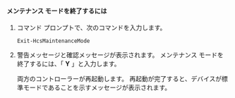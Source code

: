 <!--author=SharS last changed: 9/17/15-->

#### <a name="to-exit-maintenance-mode"></a>メンテナンス モードを終了するには
1. コマンド プロンプトで、次のコマンドを入力します。
   
     `Exit-HcsMaintenanceMode`
2. 警告メッセージと確認メッセージが表示されます。 メンテナンス モードを終了するには、「 **Y** 」と入力します。
   
    両方のコントローラーが再起動します。 再起動が完了すると、デバイスが標準モードであることを示すメッセージが表示されます。

